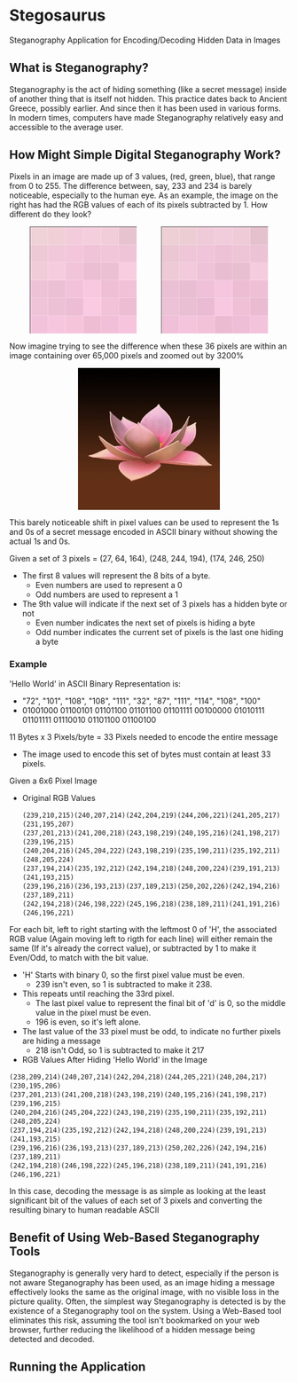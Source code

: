 # Stegosaurus
Steganography Application for Encoding/Decoding Hidden Data in Images

## What is Steganography?
Steganography is the act of hiding something (like a secret message) inside of another thing that is itself not hidden. This practice dates back to Ancient Greece, possibly earlier. And since then it has been used in various forms. In modern times, computers have made Steganography relatively easy and accessible to the average user.

## How Might Simple Digital Steganography Work?

Pixels in an image are made up of 3 values, (red, green, blue), that range from 0 to 255. The difference between, say, 233 and 234 is barely noticeable, especially to the human eye. As an example, the image on the right has had the RGB values of each of its pixels subtracted by 1. How different do they look?

<p align="center">
<img align="center" src="./Images/ExampleRGBOriginal.png" alt="Original 6x6 Pix Image" title="Original" hspace="20"/>
<img align="center" src="./Images/ExampleRGBShifted.png" alt="Shifted 6x6 Pix Image" title="Shifted" hspace="20"/>
</p>

Now imagine trying to see the difference when these 36 pixels are within an image containing over 65,000 pixels and zoomed out by 3200%
<p align="center">
<img align="center" src="./Images/flower_lotus.2170.jpg" alt="Original Source Image" title="Original Source Image" hspace="20"/>
</p>

This barely noticeable shift in pixel values can be used to represent the 1s and 0s of a secret message encoded in ASCII binary without showing the actual 1s and 0s.

Given a set of 3 pixels = (27, 64, 164), (248, 244, 194), (174, 246, 250)
- The first 8 values will represent the 8 bits of a byte.
  - Even numbers are used to represent a 0
  - Odd numbers are used to represent a 1
- The 9th value will indicate if the next set of 3 pixels has a hidden byte or not
  - Even number indicates the next set of pixels is hiding a byte
  - Odd number indicates the current set of pixels is the last one hiding a byte

### Example
'Hello World' in ASCII Binary Representation is:
- "72", "101", "108", "108", "111", "32", "87", "111", "114", "108", "100"
- 01001000 01100101 01101100 01101100 01101111 00100000 01010111 01101111 01110010 01101100 01100100

11 Bytes x 3 Pixels/byte = 33 Pixels needed to encode the entire message
- The image used to encode this set of bytes must contain at least 33 pixels.

Given a 6x6 Pixel Image
- Original RGB Values
  ```
  (239,210,215)(240,207,214)(242,204,219)(244,206,221)(241,205,217)(231,195,207)
  (237,201,213)(241,200,218)(243,198,219)(240,195,216)(241,198,217)(239,196,215)
  (240,204,216)(245,204,222)(243,198,219)(235,190,211)(235,192,211)(248,205,224)
  (237,194,214)(235,192,212)(242,194,218)(248,200,224)(239,191,213)(241,193,215)
  (239,196,216)(236,193,213)(237,189,213)(250,202,226)(242,194,216)(237,189,211)
  (242,194,218)(246,198,222)(245,196,218)(238,189,211)(241,191,216)(246,196,221)
  ```
For each bit, left to right starting with the leftmost 0 of 'H', the associated RGB value (Again moving left to rigth for each line) will either remain the same (If it's already the correct value), or subtracted by 1 to make it Even/Odd, to match with the bit value.
- 'H' Starts with binary 0, so the first pixel value must be even.
  - 239 isn't even, so 1 is subtracted to make it 238.
- This repeats until reaching the 33rd pixel.
  - The last pixel value to represent the final bit of 'd' is 0, so the middle value in the pixel must be even.
  - 196 is even, so it's left alone.
- The last value of the 33 pixel must be odd, to indicate no further pixels are hiding a message
  - 218 isn't Odd, so 1 is subtracted to make it 217
- RGB Values After Hiding 'Hello World' in the Image
```
(238,209,214)(240,207,214)(242,204,218)(244,205,221)(240,204,217)(230,195,206)
(237,201,213)(241,200,218)(243,198,219)(240,195,216)(241,198,217)(239,196,215)
(240,204,216)(245,204,222)(243,198,219)(235,190,211)(235,192,211)(248,205,224)
(237,194,214)(235,192,212)(242,194,218)(248,200,224)(239,191,213)(241,193,215)
(239,196,216)(236,193,213)(237,189,213)(250,202,226)(242,194,216)(237,189,211)
(242,194,218)(246,198,222)(245,196,218)(238,189,211)(241,191,216)(246,196,221)
```

In this case, decoding the message is as simple as looking at the least significant bit of the values of each set of 3 pixels and converting the resulting binary to human readable ASCII

## Benefit of Using Web-Based Steganography Tools
Steganography is generally very hard to detect, especially if the person is not aware Steganography has been used, as an image hiding a message effectively looks the same as the original image, with no visible loss in the picture quality. Often, the simplest way Steganography is detected is by the existence of a Steganography tool on the system. Using a Web-Based tool eliminates this risk, assuming the tool isn't bookmarked on your web browser, further reducing the likelihood of a hidden message being detected and decoded.

## Running the Application
